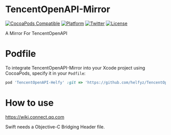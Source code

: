 # TencentOpenAPI-Mirror

[![CocoaPods Compatible](https://img.shields.io/cocoapods/v/TencentOpenAPI-Mirror.svg)](https://img.shields.io/cocoapods/v/TencentOpenAPI-Mirror.svg)
[![Platform](https://img.shields.io/cocoapods/p/TencentOpenAPI-Mirror.svg)](http://cocoadocs.org/docsets/TencentOpenAPI-Mirror)
[![Twitter](https://img.shields.io/badge/twitter-@DwarvenYang-blue.svg)](http://twitter.com/DwarvenYang)
[![License](https://img.shields.io/cocoapods/l/TencentOpenAPI-Mirror.svg)](https://img.shields.io/cocoapods/l/TencentOpenAPI-Mirror.svg)

A Mirror For TencentOpenAPI

# Podfile
To integrate TencentOpenAPI-Mirror into your Xcode project using CocoaPods, specify it in your `Podfile`:

```ruby
pod 'TencentOpenAPI-Helfy' :git => 'https://github.com/helfyz/TencentOpenAPI-Mirror.git', :tag=> 'master'
```

# How to use
https://wiki.connect.qq.com

Swift needs a Objective-C Bridging Header file.
